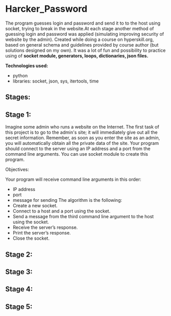 # Harcker_Password
The program guesses login and password and send it to to the host using socket, trying to break in the website.At each stage another method of guessing login and password was applied (simulating improving security of website by the admin). Created while doing a course on hyperskill.org, based on general schema and guidelines provided by course author (but solutions designed on my own). It was a lot of fun and possibility to practice using of **socket module, generators, loops, dictionaries, json files.**

**Technologies used:**
- python
- libraries: socket, json, sys, itertools, time





## Stages:

## Stage 1:
Imagine some admin who runs a website on the Internet. The first task of this project is to go to the admin's site; it will immediately give out all the secret information. Remember, as soon as you enter the site as an admin, you will automatically obtain all the private data of the site.  Your program should connect to the server using an IP address and a port from the command line arguments. You can use socket module to create this program.

Objectives:

Your program will receive command line arguments in this order:
- IP address
- port
- message for sending
The algorithm is the following:
- Create a new socket.
- Connect to a host and a port using the socket.
- Send a message from the third command line argument to the host using the socket.
- Receive the server’s response.
- Print the server’s response.
- Close the socket.



## Stage 2:
## Stage 3:
## Stage 4:
## Stage 5:

